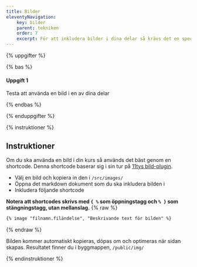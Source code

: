 ```yaml
---
title: Bilder
eleventyNavigation:
    key: bilder
    parent: tekniken
    order: 7
    excerpt: För att inkludera bilder i dina delar så krävs det en speciell shortcode
---
```


{% uppgifter %}

{% bas %}

#### Uppgift 1

Testa att använda en bild i en av dina delar

{% endbas %}

{% enduppgifter %}


{% instruktioner %}

## Instruktioner

Om du ska använda en bild i din kurs så används det bäst genom en shortcode.
Denna shortcode baserar sig i sin tur på [11tys bild-plugin](https://www.11ty.dev/docs/plugins/image/).

-   Välj en bild och kopiera in den i `/src/images/`
-   Öppna det markdown dokument som du ska inkludera bilden i
-   Inkludera följande shortcode

**Notera att shortcodes skrivs med `{ %` som öppningstagg och `% }` som stängningstagg, utan mellanslag.**
{% raw %}
```markdown
{% image "filnamn.filändelse", "Beskrivande text för bilden" %}
```
{% endraw %}

Bilden kommer automatiskt kopieras, döpas om och optimeras när sidan skapas.
Resultatet finner du i byggmappen, `/public/img/`

{% endinstruktioner %}

